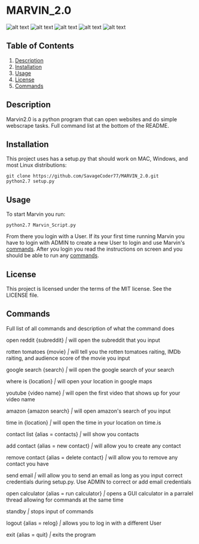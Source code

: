 # MARVIN_2.0
![alt text](https://img.shields.io/github/license/SavageCoder77/MARVIN_2.0.svg)
![alt text](https://img.shields.io/github/stars/SavageCoder77/MARVIN_2.0.svg)
![alt text](https://img.shields.io/github/forks/SavageCoder77/MARVIN_2.0.svg)
![alt text](https://img.shields.io/github/issues/SavageCoder77/MARVIN_2.0.svg)
![alt text](https://img.shields.io/badge/Marvin%20Version-0.0.4-brightgreen.svg)

## Table of Contents
1. [Description](#description)
2. [Installation](#installation)
3. [Usage](#usage)
4. [License](#license)
5. [Commands](#commands)

## Description
Marvin2.0 is a python program that can open websites and do simple webscrape tasks. Full command list at the bottom of the README.

## Installation
This project uses has a setup.py that should work on MAC, Windows, and most Linux distributions:
```
git clone https://github.com/SavageCoder77/MARVIN_2.0.git
python2.7 setup.py
```

## Usage
To start Marvin you run:
```
python2.7 Marvin_Script.py
```
From there you login with a User. If its your first time running Marvin you have to login with ADMIN to create a new User to login and use Marvin's [commands](#commands). After you login you read the instructions on screen and you should be able to run any [commands](#commands).

## License
This project is licensed under the terms of the MIT license. See the LICENSE file.

## Commands
Full list of all commands and description of what the command does


open reddit {subreddit} _|_ will open the subreddit that you input


rotten tomatoes {movie} _|_ will tell you the rotten tomatoes raiting, IMDb raiting, and audience score of the movie you input


google search {search}  _|_ will open the google search of your search


where is {location} _|_ will open your location in google maps


youtube {video name} _|_ will open the first video that shows up for your video name


amazon {amazon search}  _|_ will open amazon's search of you input


time in {location} _|_ will open the time in your location on time.is


contact list {alias = contacts} _|_ will show you contacts  


add contact {alias = new contact} _|_ will allow you to create any contact  


remove contact {alias = delete contact} _|_ will allow you to remove any contact you have


send email _|_ will allow you to send an email as long as you input correct credentials during setup.py. Use ADMIN to correct or add email credentials


open calculator {alias = run calculator} _|_ opens a GUI calculator in a parralel thread allowing for commands at the same time


standby _|_ stops input of commands


logout {alias = relog} _|_ allows you to log in with a different User


exit {alias = quit} _|_ exits the program
